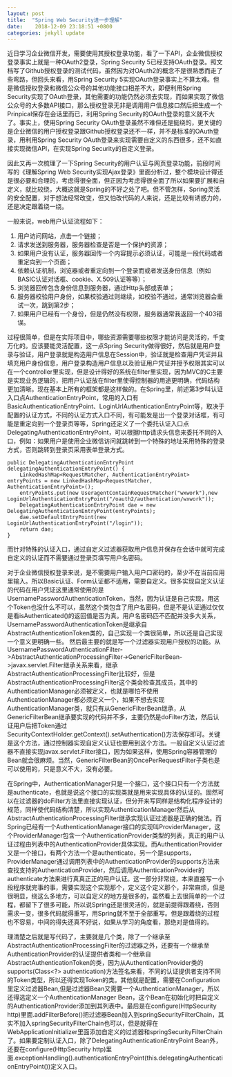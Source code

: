 ```yaml
---
layout: post
title:  "Spring Web Security进一步理解"
date:    2018-12-09 23:18:51 +0800
categories: jekyll update
---
```

近日学习企业微信开发，需要使用其授权登录功能，看了一下API，企业微信授权登录事实上就是一种OAuth2登录，Spring Security 5已经支持OAuth登录。照文档写了Github授权登录的测试代码，虽然因为对OAuth2的概念不是很熟悉而走了些弯路，但回头来看，用Spring Security 5实现OAuth登录事实上不算太难。但是微信授权登录和微信公众号的其他功能接口相差不大，即便利用Spring Security实现了OAuth登录，其他需要的功能仍然必须去实现，而如果实现了微信公众号的大多数API接口，那么授权登录无非是调用用户信息接口然后把生成一个Prinpical保存在会话里而已，利用Spring Security的OAuth登录的意义就不大了。事实上，使用Spring Security OAuth登录虽然不难但还是挺绕的，更关键的是企业微信的用户授权登录跟Github授权登录还不一样，并不是标准的OAuth登录，用利用Spring Security OAuth登录来实现需要自定义的东西很多，还不如直接实现微信API，在实现Spring Security的自定义登录。

因此又再一次梳理了一下Spring Security的用户认证与网页登录功能，前段时间写的《理解Spring Web Security实现Ajax登录》里面分析过，整个模块设计得还是很必要和合理的，考虑得很全面，但正因为考虑得很全面了所以如果要扩展和自定义，就比较绕，大概这就是Spring的不好之处了吧。但不管怎样，Spring灵活的安全配置，对于想法经常改变，但又怕改代码的人来说，还是比较有诱惑力的，还是决定跟着绕一绕。

一般来说，web用户认证流程如下：
1. 用户访问网站，点击一个链接；
2. 请求发送到服务器，服务器检查是否是一个保护的资源；
3. 如果用户没有认证，服务器回传一个内容提示必须认证，可能是一段代码或者重定向到一个页面；
4. 依赖认证机制，浏览器或者重定向到一个登录而或者发送身份信息（例如BASIC认证对话框、cookie、X.509认证等等）；
5. 浏览器回传包含身份信息到服务器，通过Http头部或表单；
6. 服务器校验用户身份，如果校验通过则继续，如校验不通过，通常浏览器会重试一次，跳到第2步；
7. 如果用户已经有一个身份，但是仍然没有权限，服务器通常我返回一个403错误。

过程很简单，但是在实际项目中，哪些资源需要哪些权限才能访问是灵活的，千变万化的。应该要能灵活配置，这一点Spring Security做得很好，然后就是用户登录与验证，用户登录就是构造用户信息在Session中，验证就是检查用户凭证并且填充用户身份信息，用户登录构造用户信息以及验证用户凭证并授予权限其实可以在一个controller里实现，但是设计得好的系统在filter里实现，因为MVC的C主要是实现业务逻辑的，把用户认证放在filter里使得控制器的用途更明确，代码结构更加清晰。现在基本上所有的框架都是这样做的。在Spring里，前述第3步叫认证入口点AuthenticationEntryPoint，常用的入口有BasicAuthenticationEntryPoint、LoginUrlAuthenticationEntryPoint等，取决于配置的认证方式，不同的认证方式入口不同，有可能发是出一个登录对话框，有可能是重定向到一个登录页等等，Spring还定义了一个委托认证入口点DelegatingAuthenticationEntryPoint，可以根据http请求头信息来委托不同的入口，例如：如果用户是使用企业微信访问就跳转到一个特殊的地址采用特殊的登录方式，否则跳转到登录页采用表单登录方式。
```
public DelegatingAuthenticationEntryPoint delegatingAuthenticationEntryPoint() {
	LinkedHashMap<RequestMatcher, AuthenticationEntryPoint> entryPoints = new LinkedHashMap<RequestMatcher, AuthenticationEntryPoint>();
	entryPoints.put(new UseragentContainRequestMatcher("wxwork"),new LoginUrlAuthenticationEntryPoint("/oauth2/authentication/wxwork"));
	DelegatingAuthenticationEntryPoint dae = new DelegatingAuthenticationEntryPoint(entryPoints);
	dae.setDefaultEntryPoint(new LoginUrlAuthenticationEntryPoint("/login"));
	return dae;
}
```
而针对特殊的认证入口，通过自定义过滤器获取用户信息并保存在会话中就可完成自定义的认证而不需要通过登录页填写用户名密码。

对于企业微信授权登录来说，是不需要用户输入用户口密码的，至少不在当前应用里输入。所以Basic认证、Form认证都不适用，需要自定义。很多实现自定义认证的代码在用户凭证这里通常使用的是UsernamePasswordAuthenticationToken，当然，因为认证是自己实现，用这个Token也没什么不可以，虽然这个类包含了用户名密码，但是不是认证通过仅仅是看isAuthenticated()的返回值是否为真。用户名密码匹不匹配并没多大关系，UsernamePasswordAuthenticationToken是继承自AbstractAuthenticationToken类的，自己实现一个类很简单，所以还是自己实现一个意义更明确一些。
然后最主要的就是写一个过滤器实现用户授权的功能。从UsernamePasswordAuthenticationFilter->AbstractAuthenticationProcessingFilter->GenericFilterBean->javax.servlet.Filter继承关系来看，继承AbstractAuthenticationProcessingFilter比较好，但是AbstractAuthenticationProcessingFilter这个类会检查其成员，其中的AuthenticationManager必须被定义，也就是哪怕不使用AuthenticationManager都必须定义一个，如果不想去实现AuthenticationManager类，就只有从GenericFilterBean继承，从GenericFilterBean继承要实现的代码并不多，主要仍然是doFilter方法，然后认证用户后把Token通过SecurityContextHolder.getContext().setAuthentication()方法保存即可。关键是这个方法，通过控制器实现自定义认证也要用到这个方法。一般自定义认证过滤器不直接实现javax.servlet.Filter接口，因为如果这样，使用Spring容器管理的Bean就会很麻烦。当然，GenericFilterBean的OncePerRequestFilter子类也是可以使用的，只是意义不大，没有必要。

在Spring中，AuthenticationManager只是一个接口，这个接口只有一个方法就是authenticate，也就是说这个接口的实现类就是用来实现具体的认证的。固然可以在过滤器的doFilter方法里直接实现认证，但分开来写同样是结构化程序设计的规范，同样使代码结构清楚，所以实现AuthenticationManager然后从AbstractAuthenticationProcessingFilter继承实现认证过滤器是正确的做法。而Spring已经有一个AuthenticationManager接口的实现叫ProviderManager，这个ProviderManager包含一个AuthenticationProvider类型的列表，真正的用户认证过程由列表中的AuthenticationProvider具体实现。而AuthenticationProvider又是一个接口，有两个方法一个是authenticate，另一个是supports，ProviderManager通过调用列表中的AuthenticationProvider的supports方法来查找支持的AuthenticationProvider，然后调用AuthenticationProvider的authenticate方法来进行真真正正的用户认证。这一部分非常绕，本来直接写一小段程序就完事的事，需要实现这个实现那个，定义这个定义那个，非常麻烦，但是很明显，绕这么多地方，可以自定义的地方是很多的，虽然看上去很简单的一个过程，都留下了很多可能，所以说Spring还是很灵活的，就是前提得跟着绕，否则需求一变，很多代码就得重写，用Spring就不至于全部重写。但是跟着绕的过程也不容易，中间的得失还真不好说，如果从学习的角度看，那绝对是值得的。

理清楚之后就是写代码了，主要就是几个类，除了一个继承至AbstractAuthenticationProcessingFilter的过滤器之外，还要有一个继承至AuthenticationProvider的认证提供者类和一个继承自AbstractAuthenticationToken的类，因为从AuthenticationProvider类的supports(Class<?> authentication)方法签名来看，不同的认证提供者支持不同的Token类型，所以还得实现Token的类。其他就是配置，需要在Configuration里定义过滤器Bean,但是过滤器Bean又需要一个AuthenticationManager，所以还得选定义一个AuthenticationManager Bean，这个Bean在初始化时把自定义的AuthenticationProvider添加到其列表中。最后是在configure(HttpSecurity http)里面.addFilterBefore()把过滤器Bean加入到springSecurityFilterChain，其实不加入springSecurityFilterChain也可以，但是就得在WebApplicationInitializer里面添加自定义的过滤器和springSecurityFilterChain了。如果要定制认证入口，除了DelegatingAuthenticationEntryPoint Bean外，还要在configure(HttpSecurity http)里面.exceptionHandling().authenticationEntryPoint(this.delegatingAuthenticationEntryPoint())定义入口。